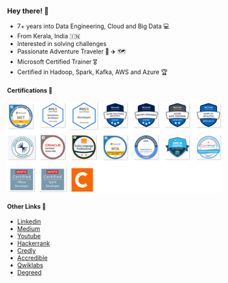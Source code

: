### Hey there!  :wave:
- 7+ years into Data Engineering, Cloud and Big Data :computer:
- From Kerala, India :india:
- Interested in solving challenges 
- Passionate Adventure Traveler :compass: :airplane: :world_map:
- Microsoft Certified Trainer :medal_military:
- Certified in Hadoop, Spark, Kafka, AWS and Azure :trophy:

#### Certifications  :medal_sports:
![alt text](images/badges.png)

 
#### Other Links :link:
- [Linkedin](https://www.linkedin.com/in/appuv)
- [Medium](https://medium.com/@masterappu)
- [Youtube](https://www.youtube.com/channel/UCSMeGTVvGIFpBP9BhT_89Aw)
- [Hackerrank](https://www.hackerrank.com/masterappu)
- [Credly](https://www.credly.com/users/appuv/badges)
- [Accredible](https://www.credential.net/profile/appuv329546/wallet)
- [Qwiklabs](https://qwiklabs.com/public_profiles/aa816972-ce94-4ab8-bedd-18b7f7f3ac15)
- [Degreed](https://degreed.com/profile/appuv/overview)

